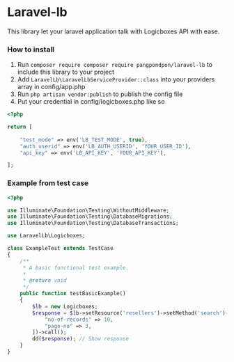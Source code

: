 # Laravel-lb
This library let your laravel application talk with Logicboxes API with ease.


### How to install
1. Run `composer require composer require pangpondpon/laravel-lb` to include this library to your project
2. Add `LaravelLb\LaravelLbServiceProvider::class` into your providers array in config/app.php
3. Run `php artisan vendor:publish` to publish the config file
4. Put your credential in config/logicboxes.php like so

```php
<?php

return [
	
	"test_mode" => env('LB_TEST_MODE', true),
	"auth_userid" => env('LB_AUTH_USERID', 'YOUR_USER_ID'),
	"api_key" => env('LB_API_KEY', 'YOUR_API_KEY'),

];
```


### Example from test case
```php
<?php

use Illuminate\Foundation\Testing\WithoutMiddleware;
use Illuminate\Foundation\Testing\DatabaseMigrations;
use Illuminate\Foundation\Testing\DatabaseTransactions;

use LaravelLb\Logicboxes;

class ExampleTest extends TestCase
{
    /**
     * A basic functional test example.
     *
     * @return void
     */
    public function testBasicExample()
    {  
        $lb = new Logicboxes;
        $response = $lb->setResource('resellers')->setMethod('search')->setVariables([
            "no-of-records" => 10,
            "page-no" => 3,
        ])->call();
        dd($response); // Show response
    }
}

```